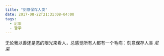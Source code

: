 ```yaml
---
title: "刻意保存人类"
date: 2017-08-22T21:31:08-04:00
tags:
  - 尼采
  - 哲学
---
```

<myblockquote>
无论我以善还是恶的眼光来看人，总感觉所有人都有一个毛病：刻意保存人类
<cite>尼采</cite>
</myblockquote>
